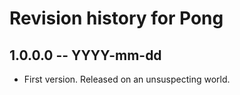 # Revision history for Pong

## 1.0.0.0 -- YYYY-mm-dd

* First version. Released on an unsuspecting world.
